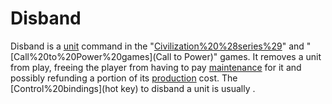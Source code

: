 # Disband

Disband is a [unit](unit) command in the "[Civilization%20%28series%29](Civilization)" and "[Call%20to%20Power%20games](Call to Power)" games. It removes a unit from play, freeing the player from having to pay [maintenance](maintenance) for it and possibly refunding a portion of its [production](production) cost.
The [Control%20bindings](hot key) to disband a unit is usually .